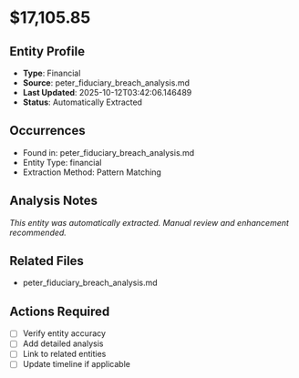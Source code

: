 # $17,105.85

## Entity Profile
- **Type**: Financial
- **Source**: peter_fiduciary_breach_analysis.md
- **Last Updated**: 2025-10-12T03:42:06.146489
- **Status**: Automatically Extracted

## Occurrences
- Found in: peter_fiduciary_breach_analysis.md
- Entity Type: financial
- Extraction Method: Pattern Matching

## Analysis Notes
*This entity was automatically extracted. Manual review and enhancement recommended.*

## Related Files
- peter_fiduciary_breach_analysis.md

## Actions Required
- [ ] Verify entity accuracy
- [ ] Add detailed analysis
- [ ] Link to related entities
- [ ] Update timeline if applicable
